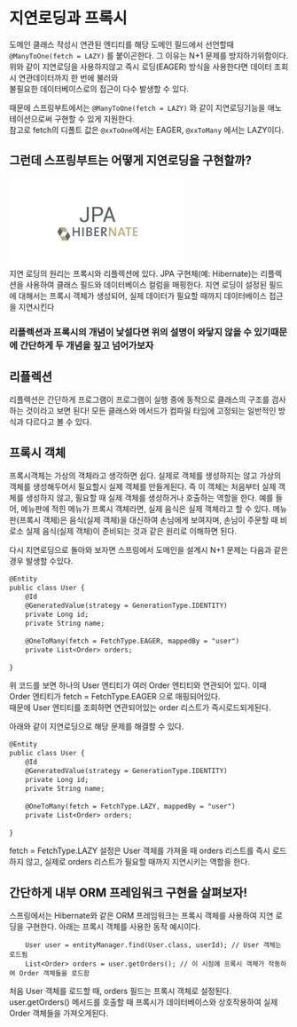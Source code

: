 # 지연로딩과 프록시

도메인 클래스 작성시 연관된 엔티티를 해당 도메인 필드에서 선언할때  
`@ManyToOne(fetch = LAZY)` 를 붙이곤한다. 그 이유는 N+1 문제를 방지하기위함이다.  
위와 같이 지연로딩을 사용하지않고 즉시 로딩(EAGER) 방식을 사용한다면 데이터 조회시 연관데이터까지 한 번에 불러와  
불필요한 데이터베이스로의 접근이 다수 발생할 수 있다.

때문에 스프링부트에서는 `@ManyToOne(fetch = LAZY)` 와 같이 지연로딩기능을 애노테이션으로써 구현할 수 있게 지원한다.  
참고로 fetch의 디폴트 값은 `@xxToOne`에서는 EAGER, `@xxToMany` 에서는 LAZY이다.  

## 그런데 스프링부트는 어떻게 지연로딩을 구현할까?
![img.png](img.png)  
지연 로딩의 원리는 프록시와 리플렉션에 있다. 
JPA 구현체(예: Hibernate)는 리플렉션을 사용하여 클래스 필드와 데이터베이스 컬럼을 매핑한다. 
지연 로딩이 설정된 필드에 대해서는 프록시 객체가 생성되어, 실제 데이터가 필요할 때까지 데이터베이스 접근을 지연시킨다


### 리플렉션과 프록시의 개념이 낯설다면 위의 설명이 와닿지 않을 수 있기때문에 간단하게 두 개념을 짚고 넘어가보자  

## 리플렉션
리플렉션은 간단하게 프로그램이 프로그램이 실행 중에 동적으로 클래스의 구조를 검사하는 것이라고 보면 된다! 모든 클래스와 메서드가 컴파일 타임에 고정되는 일반적인 방식과 다르다고 볼 수 있다.

## 프록시 객체
프록시객체는 가상의 객체라고 생각하면 쉽다. 실제로 객체를 생성하지는 않고 가상의 객체를 생성해두어서 필요할시 실제 객체를 만들게된다.
즉 이 객체는 처음부터 실제 객체를 생성하지 않고, 필요할 때 실제 객체를 생성하거나 호출하는 역할을 한다.
예를 들어, 메뉴판에 적힌 메뉴가 프록시 객체라면, 실제 음식은 실제 객체라고 할 수 있다. 
메뉴판(프록시 객체)은 음식(실제 객체)을 대신하여 손님에게 보여지며, 손님이 주문할 때 비로소 실제 음식(실제 객체)이 준비되는 것과 같은 원리로 이해하면 된다.

다시 지연로딩으로 돌아와 보자면 스프링에서 도메인을 설계시 N+1 문제는 다음과 같은 경우 발생할 수있다.

```
@Entity
public class User {
    @Id
    @GeneratedValue(strategy = GenerationType.IDENTITY)
    private Long id;
    private String name;
    
    @OneToMany(fetch = FetchType.EAGER, mappedBy = "user")
    private List<Order> orders;
    
}
```
위 코드를 보면 하나의 User 엔티티가 여러 Order 엔티티와 연관되어 있다. 이때 Order 엔티티가 fetch = FetchType.EAGER 으로 매핑되어있다.  
때문에 User 엔티티를 조회하면 연관되어있는 order 리스트가 즉시로드되게된다.  


아래와 같이 지연로딩으로 해당 문제를 해결할 수 있다.
```
@Entity
public class User {
    @Id
    @GeneratedValue(strategy = GenerationType.IDENTITY)
    private Long id;
    private String name;
    
    @OneToMany(fetch = FetchType.LAZY, mappedBy = "user")
    private List<Order> orders;
    
}

```
fetch = FetchType.LAZY 설정은 User 객체를 가져올 때 orders 리스트를 
즉시 로드하지 않고, 
실제로 orders 리스트가 필요할 때까지 지연시키는 역할을 한다.

## 간단하게 내부 ORM 프레임워크 구현을 살펴보자!


스프링에서는 Hibernate와 같은 ORM 프레임워크는 프록시 객체를 사용하여 지연 로딩을 구현한다. 
아래는 프록시 객체를 사용한 동작 예시이다.
```
    User user = entityManager.find(User.class, userId); // User 객체는 로드됨
    List<Order> orders = user.getOrders(); // 이 시점에 프록시 객체가 작동하여 Order 객체들을 로드함
```
처음 User 객체를 로드할 때, orders 필드는 프록시 객체로 설정된다.
user.getOrders() 메서드를 호출할 때 프록시가 데이터베이스와 상호작용하여 실제 Order 객체들을 가져오게된다.

